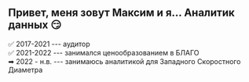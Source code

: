 


## Привет, меня зовут Максим и я... Аналитик данных :smirk:

✅ 2017-2021  --- аудитор  
✅ 2021-2022  --- занимался ценообразованием в БЛАГО  
➡  2022 - н.в. --- занимаюсь аналитикой для Западного Скоростного Диаметра


